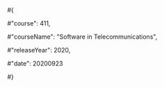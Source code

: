 #{

#"course": 411,

#"courseName": "Software in Telecommunications",

#"releaseYear": 2020,

#"date": 20200923

#}
